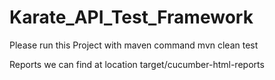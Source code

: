 # Karate_API_Test_Framework 

Please run this Project with maven command 
mvn clean test  

Reports we can find at location target/cucumber-html-reports
